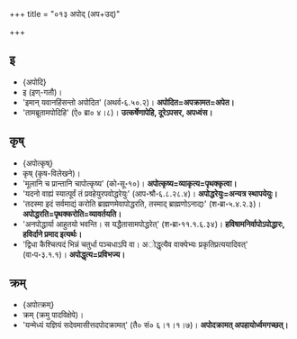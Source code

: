 +++
title = "०१३ अपोद् (अप+उद्)"

+++

## इ
- {अपोदि}
- इ (इण्-गतौ)।
- 'इमान् यवानहिंसन्तो अपोदित' (अथर्व॰६.५०.२)। **अपोदित=अपक्रामत=अपेत।**
- 'तामब्रूतामपोदिहि' (ऐ० ब्रा० ४।८)। **उत्कर्षेणापेहि, दूरेऽपसर, अपध्वंस।**

## कृष्
- {अपोत्कृष्}
- कृष् (कृष-विलेखने)।
- 'मूलानि च प्रान्तानि चापोत्कृष्य' (को॰सू॰१०)। **अपोत्कृष्य=व्याकृत्य=पृथक्कृत्वा।**
- 'यदनो वाह्यं स्यात्पूर्वं तं प्रवहेयुरपवोद्धरेयुः' (आप॰श्रौ॰६.८.२८.४)। **अपोद्धरेयुः=अन्यत्र स्थापयेयुः।**
- 'तदस्मा इदं सर्वमाद्यं करोति ब्राह्मणमेवापोद्धरति, तस्माद् ब्राह्मणोऽनाद्यः' (श॰ब्रा॰५.४.२.३)। **अपोद्धरति=पृथक्करोति=व्यावर्तयति।**
- 'अनपोद्धार्या आहुतयो भवन्ति। स यद्धैतासामपोद्धरेत्' (श॰ब्रा॰११.१.६.३४)। **हविषामनिर्वापोऽपोद्धारः, हविर्दाने प्रमाद इत्यर्थः।**
- 'द्विधा कैश्चित्पदं भिन्नं चतुर्धा पञ्चधाऽपि वा। अोद्धृत्यैव वाक्येभ्यः प्रकृतिप्रत्ययादिवत्' (वा॰प॰३.१.१)। **अपोद्धृत्य=प्रविभज्य।**

## क्रम्
- {अपोत्क्रम्}
- क्रम् (क्रमु पादविक्षेपे)।
- 'यन्मेध्यं यज्ञियं सदेवमासीत्तदपोदक्रामत्' (तै० सं० ६।१।१।७)। **अपोदक्रामत् अपहायोर्ध्वमगच्छत्।**
